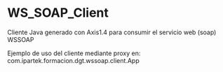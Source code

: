 # WS_SOAP_Client

Cliente Java generado con Axis1.4 para consumir el servicio web (soap) WSSOAP


Ejemplo de uso del cliente mediante proxy en: 
com.ipartek.formacion.dgt.wssoap.client.App